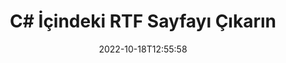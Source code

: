 ---
############################# Static ############################
layout: "auto-gen-merger"
date: 2022-10-18T12:55:58
draft: false
otherformats: vsdm vsdx vssm vssx vstm vstx vsx vtx xlam xls xlsb xlsm xlsx xlt xltm xltx

############################# Head ############################
head_title: "C# İçindeki RTF Sayfayı Çıkarın"
head_description: "Sayfaları bir RTF dosyasından C# içinde hızla çıkarın. Belge birleştirme API'sini kullanarak seçilen sayfaları içeren yeni belgeyi kaydedin."

############################# Header ############################
title: "C# İçindeki RTF Sayfayı Çıkarın"
description: "RTF Sayfalarını birkaç satır .NET koduyla çıkarın."
bg_image: "https://cms.admin.containerize.com/templates/aspose/App_Themes/V3/images/bg/header1.png"
bg_overlay: false
button:
    enable: true
    icon: "fas fa-arrow-down"
    label: "Ücretsiz deneme sürümünü indirin"
    link: "https://downloads.groupdocs.com/merger/net"

############################# SubMenu ############################
submenu:
    enable: true

    left:
        img_alt: "GroupDocs.Merger for .NET"
        image: "https://cms.admin.containerize.com/templates/groupdocs/images/product-logos/90x90-noborder/groupdocs-merger-net.png"
        product: "GroupDocs.Merger"
        platform: ".NET"

    middle:
        button:

            # button loop
            - link: "https://apireference.groupdocs.com/merger/net"
              text: "API Referansı"

            # button loop
            - link: "https://github.com/groupdocs-merger"
              text: "Kod Örnekleri"

            # button loop
            - link: "https://products.groupdocs.app/merger/family"
              text: "Canlı Demolar"

            # button loop
            - link: "https://purchase.groupdocs.com/pricing/merger/net"
              text: "fiyatlandırma"

    right:
        link_download: "https://downloads.groupdocs.com/merger"
        link_learn: "https://docs.groupdocs.com/merger/net"
        link_buy: "https://purchase.groupdocs.com"

############################# About ############################
about:
    enable: true
    title: "GroupDocs.Merger for .NET API'si hakkında"
    content: |
        [GroupDocs.Merger for .NET](/tr/merger/net/), PDF, Microsoft Office (Word, Excel, PowerPoint) dahil olmak üzere çok çeşitli belge formatlarını güvenli bir şekilde birleştirme ve ayırma için basit bir çözüm sunar , OneNote), OpenDocument, HTML, resimler ve diğer birçok .NET uygulamasında. Kodun yalnızca birkaç satırını ekleyerek, belgelerdeki sayfaların yönünü taşıma, kaldırma, döndürme, değiştirme, çıkarma veya değiştirme gibi çeşitli belge işlemlerini gerçekleştirin. Belgeleri birleştirme API'si, sayfadaki belge yapısını, biçimlendirmeyi ve içeriği analiz etmek için belge sayfalarının görüntü olarak önizlemesini de destekler.
        
        GroupDocs.Merger API, dosya sayfası çıkarma özelliklerine ihtiyaç duyan kurumsal çözümler için doğru bir seçimdir. Bu API'ler, .NET Framework, .NET Standard, .NET Core, Mono dahil olmak üzere tüm büyük işletim sistemlerinde ve platformlarda iyi bir şekilde desteklenir.

############################# Steps ############################
steps:
    enable: true
    title_left: ".NET içindeki RTF Dosya Sayfalarını Çıkarın"
    content_left: |
        [GroupDocs.Merger for .NET](/tr/merger/net}/), C# geliştiricilerinin bir RTF dosyasından istenen sayfaları çıkarmasını ve farklı kaydetmesini kolaylaştırır birkaç kolay adımı uygulayarak seçilen sayfaları içeren yeni bir dosya.
        
        * Ortaya çıkan belgede görünmesi gereken sayfa numaralarıyla **ExtractOptions**'ı başlatın.
        * Yeni **Birleşme** örneği oluşturun ve kaynak belge yolunu yapıcı parametresi olarak iletin.
        * **ExtractPages**'i arayın ve **ExtractOptions** nesnesini iletin.
        * **Kaydet**'i arayın ve sonuçtaki belgeyi kaydetmek için dosya yolunu belirtin.

    title_right: "sistem gereksinimleri"
    content_right: |
        GroupDocs.Merger for .NET API'leri, tüm büyük platformlarda ve işletim sistemlerinde desteklenir. Aşağıdaki kodu çalıştırmadan önce lütfen aşağıdaki ön koşulların sisteminizde kurulu olduğundan emin olun.

        * İşletim Sistemleri: Microsoft Windows, Linux, MacOS
        * Geliştirme Ortamları: Visual Studio, Xamarin, MonoDevelop
        * çerçeveler: .NET Framework, .NET Standard, .NET Core, Mono
        * GroupDocs.Merger for .NET ürününün en son sürümünü [NuGet}](https://www.nuget.org/packages/groupdocs.merger) adresinden indirin
         
    code: |
     {{% merger/additional-styles %}}
     {{< merger/code-merger title="C# örnek kodunu kullanarak RTF dosya sayfaları nasıl ayıklanır">}}

        ```csharp    
        // GroupDocs.Merger API'sini kullanarak RTF dosya sayfalarını çıkarın
        // Seçili sayfa numaralarıyla ExtractOptions sınıfını başlat
        ExtractOptions extractOptions = new ExtractOptions(new int[] { 2, 5 });

        // Giriş RTF belgesiyle Birleşmeyi Örneklendir
        using (Merger merger = new Merger("input.rtf"))
          {
            // ExtractPages yöntemini çağırın ve buna ExtractOptions nesnesini iletin
            merger.ExtractPages(extractOptions);
    
            // Çıktı belgesini ayıklanan sayfalarla kaydetmek için Kaydet yöntemini çağırın
            merger.Save("output.rtf");
          }
        ```
     {{< /merger/code-merger >}}

############################# Demos ############################
demos:
    enable: true
    title: "Canlı Demolar - Çevrimiçi RTF Sayfayı Çıkarın"
    content: |
       [GroupDocs.Merger Live Demos](https://products.groupdocs.app/splitter/extract-pages/rtf) web sitesini ziyaret ederek RTF dosya sayfalarını hemen çıkarın.
       Canlı demo aşağıdaki avantajlara sahiptir.
        
############################# About Formats ############################
about_formats:
    enable: true

############################# More Formats ############################
more_formats:
    enable: true
    title: "Sayfaları Diğer Belge Formatlarından Çıkarın"
    content: |
        .NET, dosya biçimleri ve resimler için birleştirme ve bölme API'sini belgeler. Aşağıda belirtildiği gibi popüler dosya biçimlerinden bazılarını çıkarın.

############################# Back to top ###############################
back_to_top:
    enable: true
---